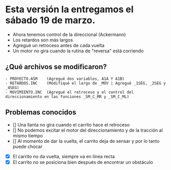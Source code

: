 # Esta versión la entregamos el sábado 19 de marzo.

- Ahora tenemos control de la direccional (Ackermann)
- Los retardos son más largos
- Agregué un retroceso antes de cada vuelta
- Un motor no gira cuando la rutina de "reversa" está corriendo

## ¿Qué archivos se modificaron?
```
- PROYECTO.ASM    (Agregué dos variables, A1A Y A1B)
- RETARDOS.INC    (Modifiqué el largo de _MOV | Agregué _1SEG, _2SEG y _4SEG)
- MOVIMIENTO.INC  (Agregué el retroceso y el control del direccionamiento en las funciones _SM_C_MR y _SM_C_ML)
```

## Problemas conocidos
- [] Una llanta no gira cuando el carrito hace el retroceso
- [] No podemos excitar el motor del direccionamiento y de la tracción al mismo tiempo
- [] Al momento de dar la vuelta, el carrito deja de sensar y por lo tanto puede chocar
- [x] El carrito no da vuelta, siempre va en línea recta
- [x] El carrito no se posiciona bien después de encontrar un obstáculo
